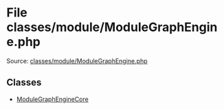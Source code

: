 File classes/module/ModuleGraphEngine.php
=========

Source: [classes/module/ModuleGraphEngine.php](https://github.com/PrestaShop/PrestaShop/blob/1.5.3.1/classes/module/ModuleGraphEngine.php)


Classes
-------

* [ModuleGraphEngineCore](class.ModuleGraphEngineCore.md)

